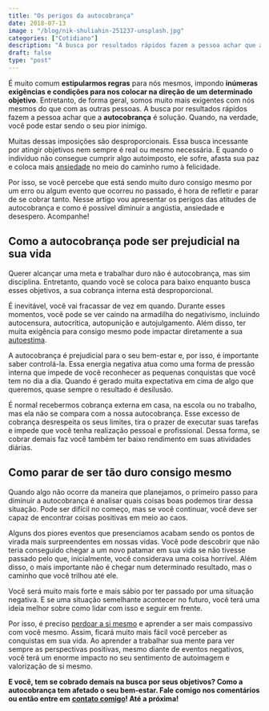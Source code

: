 ```yaml
---
title: "Os perigos da autocobrança"
date: 2018-07-13
image : "/blog/nik-shuliahin-251237-unsplash.jpg"
categories: ["Cotidiano"]
description: "A busca por resultados rápidos fazem a pessoa achar que a autocobrança é solução. Quando, na verdade, você pode estar sendo o seu pior inimigo."
draft: false
type: "post"
---
```



É muito comum **estipularmos regras** para nós mesmos, impondo **inúmeras exigências e condições para nos colocar na direção de um determinado objetivo**. Entretanto, de forma geral, somos muito mais exigentes com nós mesmos do que com as outras pessoas. A busca por resultados rápidos fazem a pessoa achar que a **autocobrança** é solução. Quando, na verdade, você pode estar sendo o seu pior inimigo.

Muitas dessas imposições são desproporcionais. Essa busca incessante por atingir objetivos nem sempre é real ou mesmo necessária. E quando o indivíduo não consegue cumprir algo autoimposto, ele sofre, afasta sua paz e coloca mais [ansiedade](/ansiedade-o-mal-do-novo-seculo/) no meio do caminho rumo à felicidade.

Por isso, se você percebe que está sendo muito duro consigo mesmo por um erro ou algum evento que ocorreu no passado, é hora de refletir e parar de se cobrar tanto. Nesse artigo vou apresentar os perigos das atitudes de autocobrança e como é possível diminuir a angústia, ansiedade e desespero. Acompanhe!

## **Como a autocobrança pode ser prejudicial na sua vida**

Querer alcançar uma meta e trabalhar duro não é autocobrança, mas sim disciplina. Entretanto, quando você se coloca para baixo enquanto busca esses objetivos, a sua cobrança interna está desproporcional.

É inevitável, você vai fracassar de vez em quando. Durante esses momentos, você pode se ver caindo na armadilha do negativismo, incluindo autocensura, autocrítica, autopunição e autojulgamento. Além disso, ter muita exigência para consigo mesmo pode impactar diretamente a sua [autoestima](/como-aumentar-a-autoestima/).

A autocobrança é prejudicial para o seu bem-estar e, por isso, é importante saber controlá-la. Essa energia negativa atua como uma forma de pressão interna que impede de você reconhecer as pequenas conquistas que você tem no dia a dia. Quando é gerado muita expectativa em cima de algo que queremos, quase sempre o resultado é desilusão.

É normal recebermos cobrança externa em casa, na escola ou no trabalho, mas ela não se compara com a nossa autocobrança. Esse excesso de cobrança desrespeita os seus limites, tira o prazer de executar suas tarefas e impede que você tenha realização pessoal e profissional. Dessa forma, se cobrar demais faz você também ter baixo rendimento em suas atividades diárias.

## **Como parar de ser tão duro consigo mesmo**

Quando algo não ocorre da maneira que planejamos, o primeiro passo para diminuir a autocobrança é analisar quais coisas boas podemos tirar dessa situação. Pode ser difícil no começo, mas se você continuar, você deve ser capaz de encontrar coisas positivas em meio ao caos.

Alguns dos piores eventos que presenciamos acabam sendo os pontos de virada mais surpreendentes em nossas vidas. Você pode descobrir que não teria conseguido chegar a um novo patamar em sua vida se não tivesse passado pelo que, inicialmente, você considerava uma coisa horrível. Além disso, o mais importante não é chegar num determinado resultado, mas o caminho que você trilhou até ele.

Você será muito mais forte e mais sábio por ter passado por uma situação negativa. E se uma situação semelhante acontecer no futuro, você terá uma ideia melhor sobre como lidar com isso e seguir em frente.

Por isso, é preciso [perdoar a si mesmo](https://amenteemaravilhosa.com.br/conselhos-para-perdoar-a-si-mesmo/) e aprender a ser mais compassivo com você mesmo. Assim, ficará muito mais fácil você perceber as conquistas em sua vida. Ao aprender a trabalhar sua mente para ver sempre as perspectivas positivas, mesmo diante de eventos negativos, você terá um enorme impacto no seu sentimento de autoimagem e valorização de si mesmo.

**E você, tem se cobrado demais na busca por seus objetivos? Como a autocobrança tem afetado o seu bem-estar. Fale comigo nos comentários ou então entre em** [**contato comigo**](/contato/)**! Até a próxima!**